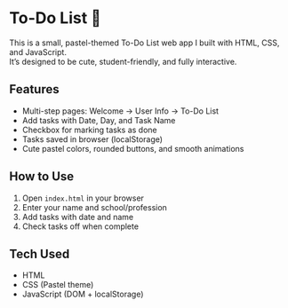 # To-Do List 🌸

This is a small, pastel-themed To-Do List web app I built with HTML, CSS, and JavaScript.  
It’s designed to be cute, student-friendly, and fully interactive.

## Features
- Multi-step pages: Welcome → User Info → To-Do List
- Add tasks with Date, Day, and Task Name
- Checkbox for marking tasks as done
- Tasks saved in browser (localStorage)
- Cute pastel colors, rounded buttons, and smooth animations

## How to Use
1. Open `index.html` in your browser
2. Enter your name and school/profession
3. Add tasks with date and name
4. Check tasks off when complete
   
## Tech Used
- HTML
- CSS (Pastel theme)
- JavaScript (DOM + localStorage)
